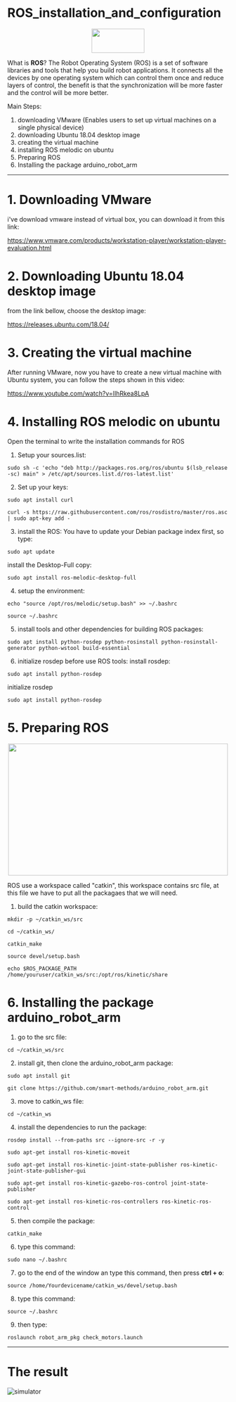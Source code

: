 # ROS_installation_and_configuration


<p align="center"><img src="https://user-images.githubusercontent.com/85819577/127329673-cd329a99-e434-40ce-90a4-e8e92322ff6d.png" width="120" height="55" /></p>

What is **ROS**? The Robot Operating System (ROS) is a set of software libraries and tools that help you build robot applications. 
It connects all the devices by one operating system which can control them once and reduce layers of control, the benefit is that the synchronization will be more faster and the control will be more better.


Main Steps:
1. downloading VMware (Enables users to set up virtual machines on a single physical device)
2. downloading Ubuntu 18.04 desktop image
3. creating the virtual machine
4. installing ROS melodic on ubuntu
5. Preparing ROS
6. Installing the package arduino_robot_arm



____________________________________________________________________


# 1. Downloading VMware

i've download vmware instead of virtual box, you can download it from this link:

https://www.vmware.com/products/workstation-player/workstation-player-evaluation.html

# 2. Downloading Ubuntu 18.04 desktop image

from the link bellow, choose the desktop image:

https://releases.ubuntu.com/18.04/

# 3. Creating the virtual machine

After running VMware, now you have to create a new virtual machine with Ubuntu system, you can follow the steps shown in this video:

https://www.youtube.com/watch?v=lIhRkea8LpA


# 4. Installing ROS melodic on ubuntu

Open the terminal to write the installation commands for ROS

1. Setup your sources.list:
```
sudo sh -c 'echo "deb http://packages.ros.org/ros/ubuntu $(lsb_release -sc) main" > /etc/apt/sources.list.d/ros-latest.list'
```

2. Set up your keys:
```
sudo apt install curl
```
```
curl -s https://raw.githubusercontent.com/ros/rosdistro/master/ros.asc | sudo apt-key add -
```

3. install the ROS:
You have to update your Debian package index first, so type:
```
sudo apt update
```
install the Desktop-Full copy:
```
sudo apt install ros-melodic-desktop-full
```

4. setup the environment:
```
echo "source /opt/ros/melodic/setup.bash" >> ~/.bashrc
```
```
source ~/.bashrc
```

5.  install tools and other dependencies for building ROS packages:
```
sudo apt install python-rosdep python-rosinstall python-rosinstall-generator python-wstool build-essential
```

6.  initialize rosdep before use ROS tools:
install rosdep:
```
sudo apt install python-rosdep
```

initialize rosdep
```
sudo apt install python-rosdep
```

# 5. Preparing ROS

<p align="center"><img src="https://user-images.githubusercontent.com/85819577/127341341-c4748d1f-0071-4bc4-b5d3-1e37911df7c5.jpg" width="500" height="300" /></p>

ROS use a workspace called "catkin", this workspace contains src file, at this file we have to put all the packagaes that we will need.

1. build the catkin workspace:
```
mkdir -p ~/catkin_ws/src
```
```
cd ~/catkin_ws/
```
```
catkin_make
```
```
source devel/setup.bash
```
```
echo $ROS_PACKAGE_PATH
/home/youruser/catkin_ws/src:/opt/ros/kinetic/share
```


# 6. Installing the package arduino_robot_arm

1. go to the src file:
```
cd ~/catkin_ws/src
```

2. install git, then clone the arduino_robot_arm package:
```
sudo apt install git
```
```
git clone https://github.com/smart-methods/arduino_robot_arm.git 
```

3. move to catkin_ws file:
```
cd ~/catkin_ws
```

4. install the dependencies to run the package:
```
rosdep install --from-paths src --ignore-src -r -y
```
```
sudo apt-get install ros-kinetic-moveit
```
```
sudo apt-get install ros-kinetic-joint-state-publisher ros-kinetic-joint-state-publisher-gui
```
```
sudo apt-get install ros-kinetic-gazebo-ros-control joint-state-publisher
```
```
sudo apt-get install ros-kinetic-ros-controllers ros-kinetic-ros-control
```

5. then compile the package:
```
catkin_make
```

6. type this command:
```
sudo nano ~/.bashrc
```

7. go to the end of the window an type this command, then press **ctrl + o**:
```
source /home/Yourdevicename/catkin_ws/devel/setup.bash
```

8. type this command:
```
source ~/.bashrc
```

9. then type:
```
roslaunch robot_arm_pkg check_motors.launch
```

______________________________________________________________________________

# The result
![simulator](https://user-images.githubusercontent.com/85819577/127345840-1512223d-c392-4ac0-a9cf-15bdc6ce82a0.png)


